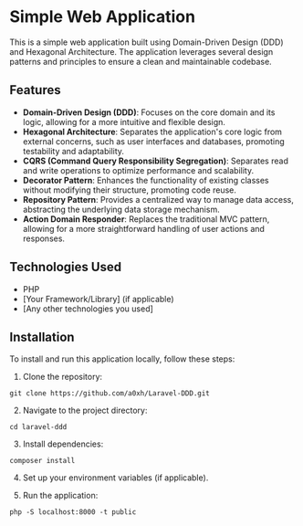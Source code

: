 # Simple Web Application

This is a simple web application built using Domain-Driven Design (DDD) and Hexagonal Architecture. The application leverages several design patterns and principles to ensure a clean and maintainable codebase.

## Features

- **Domain-Driven Design (DDD)**: Focuses on the core domain and its logic, allowing for a more intuitive and flexible design.
- **Hexagonal Architecture**: Separates the application's core logic from external concerns, such as user interfaces and databases, promoting testability and adaptability.
- **CQRS (Command Query Responsibility Segregation)**: Separates read and write operations to optimize performance and scalability.
- **Decorator Pattern**: Enhances the functionality of existing classes without modifying their structure, promoting code reuse.
- **Repository Pattern**: Provides a centralized way to manage data access, abstracting the underlying data storage mechanism.
- **Action Domain Responder**: Replaces the traditional MVC pattern, allowing for a more straightforward handling of user actions and responses.

## Technologies Used

- PHP
- [Your Framework/Library] (if applicable)
- [Any other technologies you used]

## Installation

To install and run this application locally, follow these steps:

1. Clone the repository:

```
git clone https://github.com/a0xh/Laravel-DDD.git
```

2. Navigate to the project directory:

```
cd laravel-ddd
```


3. Install dependencies:

```
composer install
```


4. Set up your environment variables (if applicable).

5. Run the application:

```
php -S localhost:8000 -t public
```
